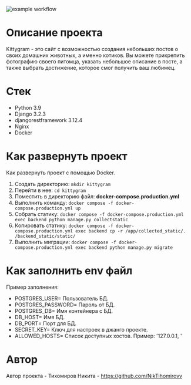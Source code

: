![example workflow](https://github.com/NikTihomirovv/kittygram_final/actions/workflows/main.yml/badge.svg)

# Описание проекта
Kittygram - это сайт с возможностью создания небольших постов о своих домашних животных, а именно котиков. Вы можете прикрепить фотографию своего питомца, указать небольшое описание в посте, а также выбрать достижение, которое смог получить ваш любимец.

# Стек
* Python 3.9
* Django 3.2.3
* djangorestframework 3.12.4
* Nginx
* Docker

# Как развернуть проект
Как развернуть проект с помощью Docker.
1. Создать директорию: ```mkdir kittygram```
2. Перейти в нее: ```cd kittygram```
3. Поместить в директорию файл: **docker-compose.production.yml**
4. Выполнить команду: ```docker compose -f docker-compose.production.yml up```
5. Собрать статику: ```docker compose -f docker-compose.production.yml exec backend python manage.py collectstatic```
6. Копировать статику: ```docker compose -f docker-compose.production.yml exec backend cp -r /app/collected_static/. /backend_static/static/``` 
7. Выполнить миграции: ```docker compose -f docker-compose.production.yml exec backend python manage.py migrate```

# Как заполнить env файл
Пример заполнения:
* POSTGRES_USER= Пользователь БД.
* POSTGRES_PASSWORD= Пароль от БД.
* POSTGRES_DB= Имя контейнера с БД.
* DB_HOST= Имя БД.
* DB_PORT= Порт для БД.
* SECRET_KEY= Ключ для настроек в джанго проекте.
* ALLOWED_HOSTS= Список доступных хостов. Пример: '127.0.0.1, ' 

# Автор
Автор проекта - Тихомиров Никита - https://github.com/NikTihomirovv
